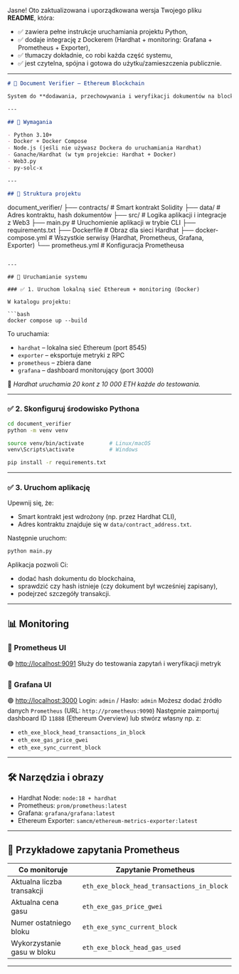 Jasne! Oto zaktualizowana i uporządkowana wersja Twojego pliku **README**, która:

- ✅ zawiera pełne instrukcje uruchamiania projektu Python,
- ✅ dodaje integrację z Dockerem (Hardhat + monitoring: Grafana + Prometheus + Exporter),
- ✅ tłumaczy dokładnie, co robi każda część systemu,
- ✅ jest czytelna, spójna i gotowa do użytku/zamieszczenia publicznie.

---

```markdown
# 📄 Document Verifier – Ethereum Blockchain

System do **dodawania, przechowywania i weryfikacji dokumentów na blockchainie Ethereum** z wykorzystaniem lokalnej sieci Hardhat oraz narzędzi do monitorowania (Grafana + Prometheus).

---

## 🔧 Wymagania

- Python 3.10+
- Docker + Docker Compose
- Node.js (jeśli nie używasz Dockera do uruchamiania Hardhat)
- Ganache/Hardhat (w tym projekcie: Hardhat + Docker)
- Web3.py
- py-solc-x

---

## 📁 Struktura projektu
```

document_verifier/
├── contracts/ # Smart kontrakt Solidity
├── data/ # Adres kontraktu, hash dokumentów
├── src/ # Logika aplikacji i integracje z Web3
├── main.py # Uruchomienie aplikacji w trybie CLI
├── requirements.txt
├── Dockerfile # Obraz dla sieci Hardhat
├── docker-compose.yml # Wszystkie serwisy (Hardhat, Prometheus, Grafana, Exporter)
└── prometheus.yml # Konfiguracja Prometheusa

````

---

## 🚀 Uruchamianie systemu

### ✅ 1. Uruchom lokalną sieć Ethereum + monitoring (Docker)

W katalogu projektu:

```bash
docker compose up --build
````

To uruchamia:

- `hardhat` – lokalna sieć Ethereum (port 8545)
- `exporter` – eksportuje metryki z RPC
- `prometheus` – zbiera dane
- `grafana` – dashboard monitorujący (port 3000)

🧠 _Hardhat uruchamia 20 kont z 10 000 ETH każde do testowania._

---

### ✅ 2. Skonfiguruj środowisko Pythona

```bash
cd document_verifier
python -m venv venv

source venv/bin/activate        # Linux/macOS
venv\Scripts\activate           # Windows

pip install -r requirements.txt
```

---

### ✅ 3. Uruchom aplikację

Upewnij się, że:

- Smart kontrakt jest wdrożony (np. przez Hardhat CLI),
- Adres kontraktu znajduje się w `data/contract_address.txt`.

Następnie uruchom:

```bash
python main.py
```

Aplikacja pozwoli Ci:

- dodać hash dokumentu do blockchaina,
- sprawdzić czy hash istnieje (czy dokument był wcześniej zapisany),
- podejrzeć szczegóły transakcji.

---

## 📊 Monitoring

### 🔹 Prometheus UI

🟢 [http://localhost:9091](http://localhost:9091)
Służy do testowania zapytań i weryfikacji metryk

### 🔹 Grafana UI

🟢 [http://localhost:3000](http://localhost:3000)
Login: `admin` / Hasło: `admin`
Możesz dodać źródło danych `Prometheus` (URL: `http://prometheus:9090`)
Następnie zaimportuj dashboard ID `11888` (Ethereum Overview) lub stwórz własny np. z:

- `eth_exe_block_head_transactions_in_block`
- `eth_exe_gas_price_gwei`
- `eth_exe_sync_current_block`

---

## 🛠️ Narzędzia i obrazy

- Hardhat Node: `node:18 + hardhat`
- Prometheus: `prom/prometheus:latest`
- Grafana: `grafana/grafana:latest`
- Ethereum Exporter: `samcm/ethereum-metrics-exporter:latest`

---

## 📎 Przykładowe zapytania Prometheus

| Co monitoruje              | Zapytanie Prometheus                       |
| -------------------------- | ------------------------------------------ |
| Aktualna liczba transakcji | `eth_exe_block_head_transactions_in_block` |
| Aktualna cena gasu         | `eth_exe_gas_price_gwei`                   |
| Numer ostatniego bloku     | `eth_exe_sync_current_block`               |
| Wykorzystanie gasu w bloku | `eth_exe_block_head_gas_used`              |

---
